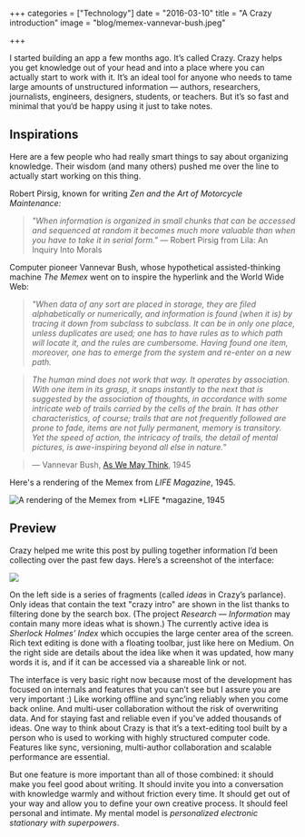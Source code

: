 +++
categories = ["Technology"]
date = "2016-03-10"
title = "A Crazy introduction"
image = "blog/memex-vannevar-bush.jpeg"

+++

I started building an app a few months ago. It’s called Crazy. Crazy helps you get knowledge out of your head and into a place where you can actually start to work with it. It’s an ideal tool for anyone who needs to tame large amounts of unstructured information — authors, researchers, journalists, engineers, designers, students, or teachers. But it’s so fast and minimal that you‘d be happy using it just to take notes.

## Inspirations

Here are a few people who had really smart things to say about organizing knowledge. Their wisdom (and many others) pushed me over the line to actually start working on this thing.

Robert Pirsig, known for writing *Zen and the Art of Motorcycle Maintenance:*

> *"When information is organized in small chunks that can be accessed and sequenced at random it becomes much more valuable than when you have to take it in serial form."*
> — Robert Pirsig from Lila: An Inquiry Into Morals

Computer pioneer Vannevar Bush, whose hypothetical assisted-thinking machine *The Memex* went on to inspire the hyperlink and the World Wide Web:

> *"When data of any sort are placed in storage, they are filed alphabetically or numerically, and information is found (when it is) by tracing it down from subclass to subclass. It can be in only one place, unless duplicates are used; one has to have rules as to which path will locate it, and the rules are cumbersome. Having found one item, moreover, one has to emerge from the system and re-enter on a new path.*

> *The human mind does not work that way. It operates by association. With one item in its grasp, it snaps instantly to the next that is suggested by the association of thoughts, in accordance with some intricate web of trails carried by the cells of the brain. It has other characteristics, of course; trails that are not frequently followed are prone to fade, items are not fully permanent, memory is transitory. Yet the speed of action, the intricacy of trails, the detail of mental pictures, is awe-inspiring beyond all else in nature."*

> — Vannevar Bush, [As We May Think](http://www.theatlantic.com/magazine/archive/1945/07/as-we-may-think/303881/), 1945

Here's a rendering of the Memex from *LIFE Magazine*, 1945.

![A rendering of the Memex from *LIFE *magazine, 1945](/images/memex-vannevar-bush.jpeg)

## Preview

Crazy helped me write this post by pulling together information I’d been collecting over the past few days. Here’s a screenshot of the interface:

![](/images/crazy-sherlock-holmes.png)

On the left side is a series of fragments (called *ideas* in Crazy’s parlance). Only ideas that contain the text "crazy intro" are shown in the list thanks to filtering done by the search box. (The project *Research — Information* may contain many more ideas what is shown.) The currently active idea is *Sherlock Holmes’ Index* which occupies the large center area of the screen. Rich text editing is done with a floating toolbar, just like here on Medium. On the right side are details about the idea like when it was updated, how many words it is, and if it can be accessed via a shareable link or not.

The interface is very basic right now because most of the development has focused on internals and features that you can’t see but I assure you are very important :) Like working offline and sync’ing reliably when you come back online. And multi-user collaboration without the risk of overwriting data. And for staying fast and reliable even if you’ve added thousands of ideas. One way to think about Crazy is that it’s a text-editing tool built by a person who is used to working with highly structured computer code. Features like sync, versioning, multi-author collaboration and scalable performance are essential.

But one feature is more important than all of those combined: it should make you feel good about writing. It should invite you into a conversation with knowledge warmly and without friction every time. It should get out of your way and allow you to define your own creative process. It should feel personal and intimate. My mental model is *personalized electronic stationary with superpowers*.
